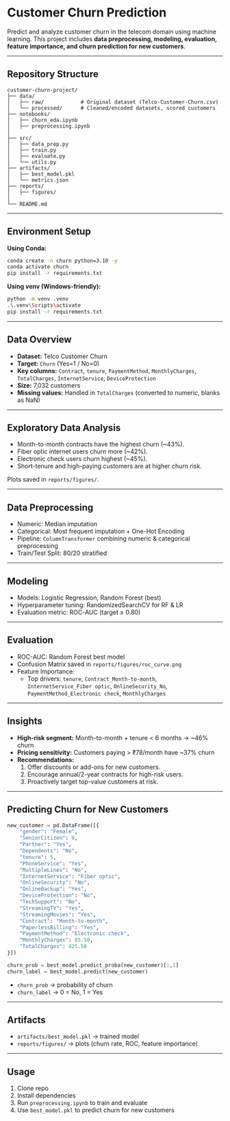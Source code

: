 # Customer Churn Prediction

Predict and analyze customer churn in the telecom domain using machine learning. This project includes **data preprocessing, modeling, evaluation, feature importance, and churn prediction for new customers**.

---

## Repository Structure

```
customer-churn-project/
├── data/
│   ├── raw/            # Original dataset (Telco-Customer-Churn.csv)
│   └── processed/      # Cleaned/encoded datasets, scored customers
├── notebooks/
│   ├── churn_eda.ipynb
│   ├── preprocessing.ipynb
│   
├── src/
│   ├── data_prep.py
│   ├── train.py
│   ├── evaluate.py
│   └── utils.py
├── artifacts/
│   ├── best_model.pkl
│   └── metrics.json
├── reports/
│   ├── figures/
│ 
└── README.md
```

---

## Environment Setup

**Using Conda:**

```bash
conda create -n churn python=3.10 -y
conda activate churn
pip install -r requirements.txt
```

**Using venv (Windows-friendly):**

```bash
python -m venv .venv
.\.venv\Scripts\activate
pip install -r requirements.txt
```


---

## Data Overview

- **Dataset:** Telco Customer Churn
- **Target:** `Churn` (Yes=1 / No=0)
- **Key columns:** `Contract`, `tenure`, `PaymentMethod`, `MonthlyCharges`, `TotalCharges`, `InternetService`, `DeviceProtection`
- **Size:** 7,032 customers
- **Missing values:** Handled in `TotalCharges` (converted to numeric, blanks as NaN)

---

## Exploratory Data Analysis

- Month-to-month contracts have the highest churn (~43%).
- Fiber optic internet users churn more (~42%).
- Electronic check users churn highest (~45%).
- Short-tenure and high-paying customers are at higher churn risk.

Plots saved in `reports/figures/`.

---

## Data Preprocessing

- Numeric: Median imputation
- Categorical: Most frequent imputation + One-Hot Encoding
- Pipeline: `ColumnTransformer` combining numeric & categorical preprocessing
- Train/Test Split: 80/20 stratified

---

## Modeling

- Models: Logistic Regression, Random Forest (best)
- Hyperparameter tuning: RandomizedSearchCV for RF & LR
- Evaluation metric: ROC-AUC (target ≥ 0.80)

---

## Evaluation

- ROC-AUC: Random Forest best model
- Confusion Matrix saved in `reports/figures/roc_curve.png`
- Feature Importance:
  - Top drivers: `tenure`, `Contract_Month-to-month`, `InternetService_Fiber optic`, `OnlineSecurity_No`, `PaymentMethod_Electronic check`, `MonthlyCharges`

---

## Insights

- **High-risk segment:** Month-to-month + tenure < 6 months → ~46% churn
- **Pricing sensitivity:** Customers paying > ₹78/month have ~37% churn
- **Recommendations:**
  1. Offer discounts or add-ons for new customers.
  2. Encourage annual/2-year contracts for high-risk users.
  3. Proactively target top-value customers at risk.

---

## Predicting Churn for New Customers

```python
new_customer = pd.DataFrame([{
    "gender": "Female",
    "SeniorCitizen": 0,
    "Partner": "Yes",
    "Dependents": "No",
    "tenure": 5,
    "PhoneService": "Yes",
    "MultipleLines": "No",
    "InternetService": "Fiber optic",
    "OnlineSecurity": "No",
    "OnlineBackup": "Yes",
    "DeviceProtection": "No",
    "TechSupport": "No",
    "StreamingTV": "Yes",
    "StreamingMovies": "Yes",
    "Contract": "Month-to-month",
    "PaperlessBilling": "Yes",
    "PaymentMethod": "Electronic check",
    "MonthlyCharges": 85.50,
    "TotalCharges": 425.50
}])

churn_prob = best_model.predict_proba(new_customer)[:,1]
churn_label = best_model.predict(new_customer)
```

- `churn_prob` → probability of churn
- `churn_label` → 0 = No, 1 = Yes

---

## Artifacts

- `artifacts/best_model.pkl` → trained model
- `reports/figures/` → plots (churn rate, ROC, feature importance)

---

## Usage

1. Clone repo
2. Install dependencies
3. Run `preprocessing.ipynb` to train and evaluate
4. Use `best_model.pkl` to predict churn for new customers


